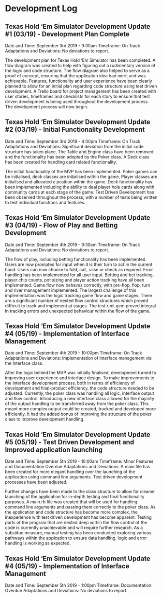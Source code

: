# Development Log
## Texas Hold ‘Em Simulator Development Update #1 (03/19) - Development Plan Complete
Date and Time: September 3rd 2019 - 9:00am
Timeframe: On Track
Adaptations and Deviations: No deviations to report.

The development plan for Texas Hold ‘Em Simulator has been completed. 
A flow diagram was created to help with figuring out a rudimentary version of the logic and code structure. The flow diagram also helped to serve as a proof of concept, ensuring that the application idea had merit and was achievable. Features, functionality and user experience have been clearly planned to allow for an initial plan regarding code structure using test driven development. A Trello board for project management has been created with user stories, timeframes and checklists for each story to ensure that test driven development is being used throughout the development process.  The development  process will now begin.

##  Texas Hold ‘Em Simulator Development Update #2 (03/19) - Initial Functionality Development
Date and Time: September 3rd 2019 - 4:00pm
Timeframe: On Track
Adaptations and Deviations: Significant deviation from the initial code structure has taken place. The Table and Engine class have been removed and the functionality has been adopted by the Poker class. A Deck class has been created for handling card related functionality.

The initial functionality of the MVP has been implemented. Poker games can be initialised, deck classes are initialised within the game, Player classes are initialised and allocated a position within the game. Deck functionality has been implemented including the ability to deal player hole cards along with community cards at each stage of the game. Test Driven Development has been observed throughout the process, with a number of tests being written to test individual functions and features.

##  Texas Hold ‘Em Simulator Development Update #3 (04/19) - Flow of Play and Betting Development
Date and Time: September 4th 2019 - 9:30am
Timeframe: On Track
Adaptations and Deviations: No deviations to report.

The flow of play, including betting functionality has been implemented.
Users are now prompted for input when it is their turn to act in the current hand. Users can now choose to fold, call, raise or check as required. Error handling has been implemented for all user input. Betting and bet tracking, player chip counts, pot sizing and player action tracking have all been implemented. Game flow now behaves correctly, with pre-flop, flop, turn and river management implemented.
The largest challenge of this implementation was the logic tracking game flow and game stages. There are a significant number of nested flow control structures which proved difficult to track and implement at stages. The test-unit gem proved integral in tracking errors and unexpected behaviour within the flow of the game.

##  Texas Hold ‘Em Simulator Development Update #4 (05/19) - Implementation of Interface Management
Date and Time: September 4th 2019 - 10:00pm
Timeframe: On Track
Adaptations and Deviations: Implementation of Interface management via the Interface class.

After the logic behind the MVP was initially finalised, development turned to improving user experience and interface design. To make improvements to the interface development process, both in terms of efficiency of development and final-product efficiency, the code structure needed to be adjusted. Currently, the poker class was handling all logic, interface output and flow control. Introducing a new interface class allowed for the majority of the output handling to be transferred away from the poker class. This meant more complex output could be created, tracked and developed more efficiently. It had the added bonus of improving the structure of the poker class to improve development handling. 

##  Texas Hold ‘Em Simulator Development Update #5 (05/19) - Test Driven Development and Improved application launching
Date and Time: September 5th 2019 - 10:00am
Timeframe: Minor Features and Documentation Overdue
Adaptations and Deviations: A main file has been created for more elegant handling over the launching of the application using command line arguments. Test driven development processes have been adjusted.

Further changes have been made to the class structure to allow for cleaner launching of the application for in-depth testing and final functionality purposes. A main.rb file was created that will be used for handling command line arguments and passing them correctly to the poker class. As the application and code structure has become more complex, the inexperience with test driven development has become apparent. Testing parts of the program that are nested deep within the flow control of the code is currently unachievable and will require further research. As a substitue measure, manual testing has been conducted exploring various pathways within the applcation to ensure data handling, logic and error handling is working as expected.

##  Texas Hold ‘Em Simulator Development Update #4 (05/19) - Implementation of Interface Management
Date and Time: September 5th 2019 - 1:00pm
Timeframe: Documentation Overdue
Adaptations and Deviations: No deviations to report.






